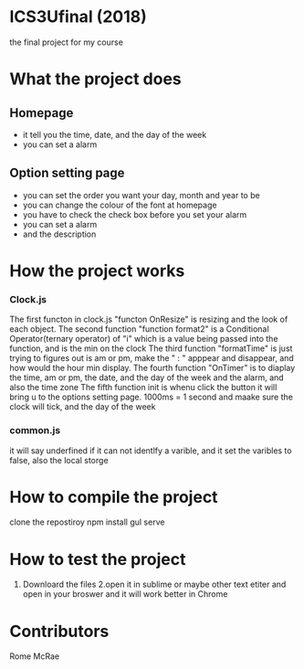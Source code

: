 # ICS3Ufinal (2018)

the final project for my course

# What the project does
## Homepage
- it tell you the time, date, and the day of the week
- you can set a alarm

## Option setting page
- you can set the order you want your day, month and year to be 
- you can change the colour of the font at homepage
- you have to check the check box before you set your alarm
- you can set a alarm
- and the description

# How the project works
### Clock.js
  The first functon in clock.js "functon OnResize" is resizing and the look of each object. 
  The second function "function format2" is a Conditional Operator(ternary operator) of "i" which is a value being passed into the function, and is the min on the clock
  The third function "formatTime" is just trying to figures out is am or pm, make the " : " apppear and disappear, and how would the hour min display.
  The fourth function "OnTimer" is to diaplay the time, am or pm, the date, and the day of the week and the alarm, and also the time zone 
  The fifth function init is whenu click the button it will bring u to the options setting page. 1000ms = 1 second and maake sure the clock will tick, and the day of the week
  
### common.js
  it will say underfined if it can not identlfy a varible, and it set the varibles to false, also the local storge 

# How to compile the project
clone the repostiroy 
npm install
gul serve

# How to test the project
1. Downloard the files
2.open it in sublime or maybe other text etiter and open in your broswer and it will work better in Chrome

# Contributors

Rome McRae


